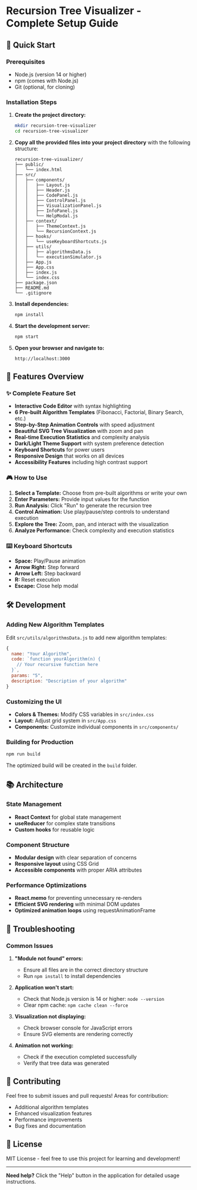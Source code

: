 # Recursion Tree Visualizer - Complete Setup Guide

## 🚀 Quick Start

### Prerequisites
- Node.js (version 14 or higher)
- npm (comes with Node.js)
- Git (optional, for cloning)

### Installation Steps

1. **Create the project directory:**
   ```bash
   mkdir recursion-tree-visualizer
   cd recursion-tree-visualizer
   ```

2. **Copy all the provided files into your project directory** with the following structure:
   ```
   recursion-tree-visualizer/
   ├── public/
   │   └── index.html
   ├── src/
   │   ├── components/
   │   │   ├── Layout.js
   │   │   ├── Header.js
   │   │   ├── CodePanel.js
   │   │   ├── ControlPanel.js
   │   │   ├── VisualizationPanel.js
   │   │   ├── InfoPanel.js
   │   │   └── HelpModal.js
   │   ├── context/
   │   │   ├── ThemeContext.js
   │   │   └── RecursionContext.js
   │   ├── hooks/
   │   │   └── useKeyboardShortcuts.js
   │   ├── utils/
   │   │   ├── algorithmsData.js
   │   │   └── executionSimulator.js
   │   ├── App.js
   │   ├── App.css
   │   ├── index.js
   │   └── index.css
   ├── package.json
   ├── README.md
   └── .gitignore
   ```

3. **Install dependencies:**
   ```bash
   npm install
   ```

4. **Start the development server:**
   ```bash
   npm start
   ```

5. **Open your browser and navigate to:**
   ```
   http://localhost:3000
   ```

## 🎯 Features Overview

### ✨ Complete Feature Set
- **Interactive Code Editor** with syntax highlighting
- **6 Pre-built Algorithm Templates** (Fibonacci, Factorial, Binary Search, etc.)
- **Step-by-Step Animation Controls** with speed adjustment
- **Beautiful SVG Tree Visualization** with zoom and pan
- **Real-time Execution Statistics** and complexity analysis
- **Dark/Light Theme Support** with system preference detection
- **Keyboard Shortcuts** for power users
- **Responsive Design** that works on all devices
- **Accessibility Features** including high contrast support

### 🎮 How to Use

1. **Select a Template:** Choose from pre-built algorithms or write your own
2. **Enter Parameters:** Provide input values for the function
3. **Run Analysis:** Click "Run" to generate the recursion tree
4. **Control Animation:** Use play/pause/step controls to understand execution
5. **Explore the Tree:** Zoom, pan, and interact with the visualization
6. **Analyze Performance:** Check complexity and execution statistics

### ⌨️ Keyboard Shortcuts
- **Space:** Play/Pause animation
- **Arrow Right:** Step forward
- **Arrow Left:** Step backward
- **R:** Reset execution
- **Escape:** Close help modal

## 🛠️ Development

### Adding New Algorithm Templates
Edit `src/utils/algorithmsData.js` to add new algorithm templates:

```javascript
{
  name: "Your Algorithm",
  code: `function yourAlgorithm(n) {
    // Your recursive function here
  }`,
  params: "5",
  description: "Description of your algorithm"
}
```

### Customizing the UI
- **Colors & Themes:** Modify CSS variables in `src/index.css`
- **Layout:** Adjust grid system in `src/App.css`
- **Components:** Customize individual components in `src/components/`

### Building for Production
```bash
npm run build
```

The optimized build will be created in the `build` folder.

## 📚 Architecture

### State Management
- **React Context** for global state management
- **useReducer** for complex state transitions
- **Custom hooks** for reusable logic

### Component Structure
- **Modular design** with clear separation of concerns
- **Responsive layout** using CSS Grid
- **Accessible components** with proper ARIA attributes

### Performance Optimizations
- **React.memo** for preventing unnecessary re-renders
- **Efficient SVG rendering** with minimal DOM updates
- **Optimized animation loops** using requestAnimationFrame

## 🐛 Troubleshooting

### Common Issues

1. **"Module not found" errors:**
   - Ensure all files are in the correct directory structure
   - Run `npm install` to install dependencies

2. **Application won't start:**
   - Check that Node.js version is 14 or higher: `node --version`
   - Clear npm cache: `npm cache clean --force`

3. **Visualization not displaying:**
   - Check browser console for JavaScript errors
   - Ensure SVG elements are rendering correctly

4. **Animation not working:**
   - Check if the execution completed successfully
   - Verify that tree data was generated

## 🤝 Contributing

Feel free to submit issues and pull requests! Areas for contribution:
- Additional algorithm templates
- Enhanced visualization features
- Performance improvements
- Bug fixes and documentation

## 📄 License

MIT License - feel free to use this project for learning and development!

---

**Need help?** Click the "Help" button in the application for detailed usage instructions.
